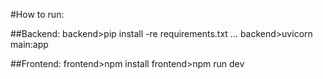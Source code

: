 #How to run:

##Backend:
backend>pip install -re requirements.txt
...
backend>uvicorn main:app

##Frontend:
frontend>npm install
frontend>npm run dev
